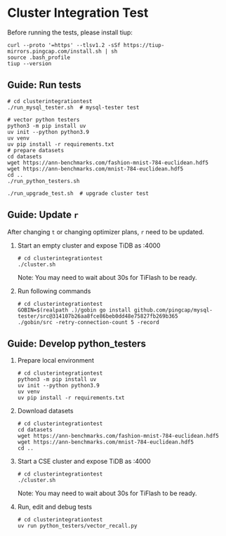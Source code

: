 # Cluster Integration Test

Before running the tests, please install tiup:
```shell
curl --proto '=https' --tlsv1.2 -sSf https://tiup-mirrors.pingcap.com/install.sh | sh
source .bash_profile
tiup --version
```

## Guide: Run tests

```shell
# cd clusterintegrationtest
./run_mysql_tester.sh  # mysql-tester test

# vector python testers
python3 -m pip install uv
uv init --python python3.9
uv venv
uv pip install -r requirements.txt
# prepare datasets
cd datasets
wget https://ann-benchmarks.com/fashion-mnist-784-euclidean.hdf5
wget https://ann-benchmarks.com/mnist-784-euclidean.hdf5
cd ..
./run_python_testers.sh

./run_upgrade_test.sh  # upgrade cluster test
```

## Guide: Update `r`

After changing `t` or changing optimizer plans, `r` need to be updated.

1. Start an empty cluster and expose TiDB as :4000

   ```shell
   # cd clusterintegrationtest
   ./cluster.sh
   ```

   Note: You may need to wait about 30s for TiFlash to be ready.

2. Run following commands

   ```shell
   # cd clusterintegrationtest
   GOBIN=$(realpath .)/gobin go install github.com/pingcap/mysql-tester/src@314107b26aa8fce86beb0dd48e75827fb269b365
   ./gobin/src -retry-connection-count 5 -record
   ```

## Guide: Develop python_testers

1. Prepare local environment

   ```shell
   # cd clusterintegrationtest
   python3 -m pip install uv
   uv init --python python3.9
   uv venv
   uv pip install -r requirements.txt
   ```

2. Download datasets

   ```shell
   # cd clusterintegrationtest
   cd datasets
   wget https://ann-benchmarks.com/fashion-mnist-784-euclidean.hdf5
   wget https://ann-benchmarks.com/mnist-784-euclidean.hdf5
   cd ..
   ```

3. Start a CSE cluster and expose TiDB as :4000

   ```shell
   # cd clusterintegrationtest
   ./cluster.sh
   ```

   Note: You may need to wait about 30s for TiFlash to be ready.

4. Run, edit and debug tests

   ```shell
   # cd clusterintegrationtest
   uv run python_testers/vector_recall.py
   ```